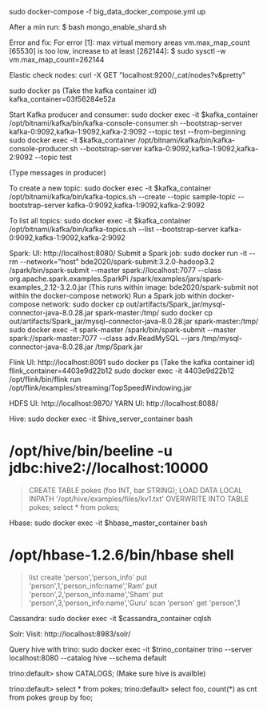 sudo docker-compose -f big_data_docker_compose.yml up

After a min run:
$ bash mongo_enable_shard.sh


Error and fix:
  For error [1]: max virtual memory areas vm.max_map_count [65530] is too low, increase to at least [262144]:
    $ sudo sysctl -w vm.max_map_count=262144


Elastic check nodes:
curl -X GET "localhost:9200/_cat/nodes?v&pretty"



sudo docker ps (Take the kafka container id)
kafka_container=03f56284e52a


Start Kafka producer and consumer:
sudo docker exec -it $kafka_container /opt/bitnami/kafka/bin/kafka-console-consumer.sh --bootstrap-server kafka-0:9092,kafka-1:9092,kafka-2:9092 --topic test --from-beginning
sudo docker exec -it $kafka_container /opt/bitnami/kafka/bin/kafka-console-producer.sh --bootstrap-server kafka-0:9092,kafka-1:9092,kafka-2:9092 --topic test

(Type messages in producer)

To create a new topic:
sudo docker exec -it $kafka_container /opt/bitnami/kafka/bin/kafka-topics.sh --create --topic sample-topic --bootstrap-server kafka-0:9092,kafka-1:9092,kafka-2:9092

To list all topics:
sudo docker exec -it $kafka_container /opt/bitnami/kafka/bin/kafka-topics.sh --list --bootstrap-server kafka-0:9092,kafka-1:9092,kafka-2:9092

Spark:
UI: http://localhost:8080/
Submit a Spark job:
sudo docker run -it --rm --network="host" bde2020/spark-submit:3.2.0-hadoop3.2 /spark/bin/spark-submit --master spark://localhost:7077 --class org.apache.spark.examples.SparkPi /spark/examples/jars/spark-examples_2.12-3.2.0.jar		(This runs within image: bde2020/spark-submit not within the docker-compose network)
Run a Spark job within docker-compose network:
sudo docker cp out/artifacts/Spark_jar/mysql-connector-java-8.0.28.jar spark-master:/tmp/
sudo docker cp out/artifacts/Spark_jar/mysql-connector-java-8.0.28.jar spark-master:/tmp/
sudo docker exec -it spark-master /spark/bin/spark-submit --master spark://spark-master:7077 --class adv.ReadMySQL --jars /tmp/mysql-connector-java-8.0.28.jar /tmp/Spark.jar



Flink UI: http://localhost:8091
sudo docker ps (Take the kafka container id)
flink_container=4403e9d22b12
sudo docker exec -it 4403e9d22b12 /opt/flink/bin/flink run /opt/flink/examples/streaming/TopSpeedWindowing.jar


HDFS UI: http://localhost:9870/
YARN UI: http://localhost:8088/



Hive:
sudo docker exec -it $hive_server_container bash
# /opt/hive/bin/beeline -u jdbc:hive2://localhost:10000
> CREATE TABLE pokes (foo INT, bar STRING);
> LOAD DATA LOCAL INPATH '/opt/hive/examples/files/kv1.txt' OVERWRITE INTO TABLE pokes;
> select * from pokes;


Hbase:
sudo docker exec -it $hbase_master_container bash
# /opt/hbase-1.2.6/bin/hbase shell
> list
> create 'person','person_info'
> put 'person',1,'person_info:name','Ram'
> put 'person',2,'person_info:name','Sham'
> put 'person',3,'person_info:name','Guru'
> scan 'person'
> get 'person',1



Cassandra:
sudo docker exec -it $cassandra_container cqlsh


Solr:
Visit: http://localhost:8983/solr/



Query hive with trino:
sudo docker exec -it $trino_container trino --server localhost:8080 --catalog hive --schema default

trino:default> show CATALOGS;		(Make sure hive is availble)

trino:default> select * from pokes;
trino:default> select foo, count(*) as cnt from pokes group by foo;

